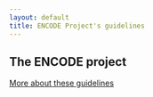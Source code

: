```yaml
---
layout: default
title: ENCODE Project's guidelines
---
```


## The ENCODE project


[More about these guidelines](about.md)  
